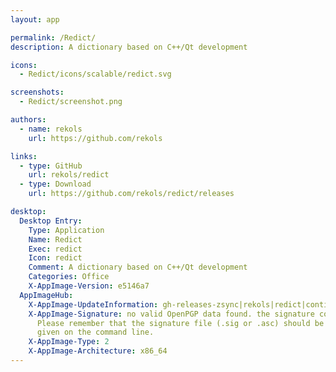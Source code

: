 ```yaml
---
layout: app

permalink: /Redict/
description: A dictionary based on C++/Qt development

icons:
  - Redict/icons/scalable/redict.svg

screenshots:
  - Redict/screenshot.png

authors:
  - name: rekols
    url: https://github.com/rekols

links:
  - type: GitHub
    url: rekols/redict
  - type: Download
    url: https://github.com/rekols/redict/releases

desktop:
  Desktop Entry:
    Type: Application
    Name: Redict
    Exec: redict
    Icon: redict
    Comment: A dictionary based on C++/Qt development
    Categories: Office
    X-AppImage-Version: e5146a7
  AppImageHub:
    X-AppImage-UpdateInformation: gh-releases-zsync|rekols|redict|continuous|Redict*-x86_64.AppImage.zsync
    X-AppImage-Signature: no valid OpenPGP data found. the signature could not be verified.
      Please remember that the signature file (.sig or .asc) should be the first file
      given on the command line.
    X-AppImage-Type: 2
    X-AppImage-Architecture: x86_64
---
```

